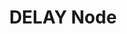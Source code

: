 ﻿---
title: "DELAY Node"
toc: true
tag: developers
category: "Workflow"
menus: 
    nodeandlinks:
        icon: fa fa-link
        title: "Working with Delay" 
        identifier: nodedelay
---
